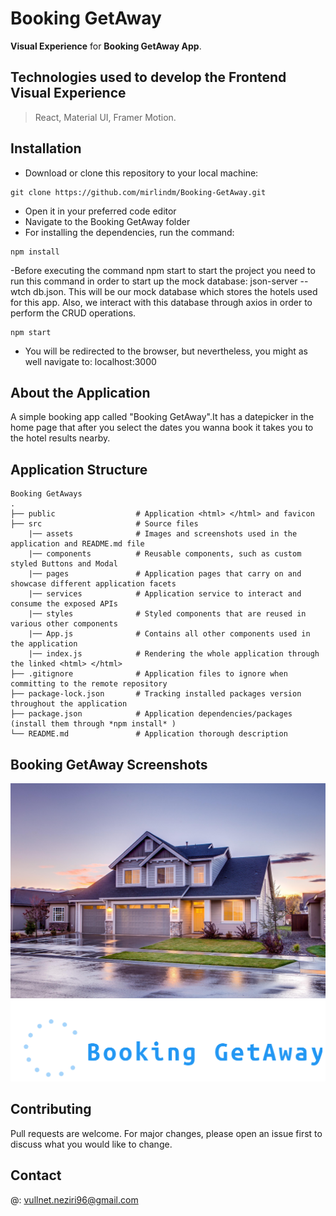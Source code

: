 # **Booking GetAway**

**Visual Experience** for **Booking GetAway App**. 

## Technologies used to develop the Frontend Visual Experience

> React, Material UI, Framer Motion.

## Installation

- Download or clone this repository to your local machine: 
```
git clone https://github.com/mirlindm/Booking-GetAway.git
``` 
- Open it in your preferred code editor 
- Navigate to the Booking GetAway folder
- For installing the dependencies, run the command: 
```
npm install
``` 
-Before executing the command npm start to start the project you need to run this command 
in order to start up the mock database: json-server --wtch db.json.
This will be our mock database which stores the hotels used for this app. 
Also, we interact with this database through axios in order to perform the CRUD operations.
```
npm start
``` 
- You will be redirected to the browser, but nevertheless, you might as well navigate to: localhost:3000


## About the Application

A simple booking app called "Booking GetAway".It has a datepicker in the home page that after you select the dates you wanna book it takes you 
to the hotel results nearby. 
 

## Application Structure
    
    Booking GetAways
    .
    ├── public                  # Application <html> </html> and favicon
    ├── src                     # Source files 
        |── assets              # Images and screenshots used in the application and README.md file
        |── components          # Reusable components, such as custom styled Buttons and Modal 
        |── pages               # Application pages that carry on and showcase different application facets 
        |── services            # Application service to interact and consume the exposed APIs 
        |── styles              # Styled components that are reused in various other components 
        |── App.js              # Contains all other components used in the application
        |── index.js            # Rendering the whole application through the linked <html> </html>
    ├── .gitignore              # Application files to ignore when committing to the remote repository
    ├── package-lock.json       # Tracking installed packages version throughout the application
    ├── package.json            # Application dependencies/packages (install them through *npm install* ) 
    └── README.md               # Application thorough description

## Booking GetAway Screenshots
<img alt="house" src="src\assets\house.jpg">
<img alt="logo" src="src\assets\logo.png">
 
## Contributing
Pull requests are welcome. For major changes, please open an issue first to discuss what you would like to change.

## Contact
@: vullnet.neziri96@gmail.com
